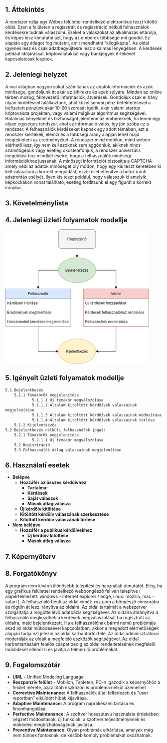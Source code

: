 ## 1. Áttekintés

A rendszer célja egy Webes felülettel rendelkező elektronikus teszt kitöltő oldal. Ezen a felületen a regisztrált és regisztráció nélküli felhasználok kérdésekre tudnak válaszolni. 
Ezeket a válaszokat az alkalmazás eltárolja, és képes lesz kimutatni azt, hogy az emberek többsége mit gondol. Ez alapján egy átlagot fog mutatni, amit mondhatni "kilogikázta".
Az oldal igyenes lesz és csak adatbegyűjtésre lesz alkalmas lényegében. A kérdések például időjárással, kriptovalutákkal vagy bankjegyek értékével kapcsolatosak lesznek.

## 2. Jelenlegi helyzet

A mai világban nagyon sokat számítanak az adatok,információk és azok minősége, gondoljunk itt akár az álhírekre és ezek súlyára.
Minden az online térben mozog, félrevezető információk, átverések. Gondoljuk csak el hány olyan hirdetéssel találkoztunk, ahol közel semmi pénz befektetésével a befizetett pénzünk akár 10-20 szorosát ígérik, akár valami startup kriptovaluta projekten, vagy valami mágikus algoritmus segítségével.
Hatalmas kényelmet és biztonságot jelentene az embereknek, ha lenne egy olyan egységes rendszer, ahol az információ valós, így jön szóba ez a rendszer.
A felhasználók kérdéseket kapnak egy adott témában, azt a rendszer kiértékeli, elemzi és a többségi arány alapján lehet majd megtekinteni az eredményeket. A rendszer mind mobilon, mind weben elérhető lesz, így nem kell azoknak sem aggódniuk, akiknek nincs számítógépük vagy esetleg okostelefonjuk, a rendszer univerzális megoldást hoz mindkét esetre, hogy a felhasználók minőségi információkhoz jussanak.
A minőségi információt biztosítja a CAPTCHA amely védi az adatok minőségét oly módon, hogy egy kis teszt keretében ki kell választani a korrekt megoldást, ezzel ellehetlenítve a botok iránti adatrontás esélyét. Ilyen kis teszt például, hogy válasszuk ki amelyik képkockákon vonat található, esetleg fordítsunk el egy figurát a korrekt irányba.

## 3. Követelménylista

## 4. Jelenlegi üzleti folyamatok modellje

![Jelenlegi üzleti folyamatok modellje](../docs/Pictures/FuncSpec4.png)

## 5. Igényelt üzleti folyamatok modellje
    5.1 Bejelentkezés
        5.1.1 Témakörök megjelenítése
                5.1.1.1 Új témakör megválszolása
                5.1.1.2 Általam kitöltött kérdőívek válaszainak megjelenítése
                5.1.1.3 Általam kitöltött kérdőívek válaszainak módosítása
                5.1.1.4 Általam kitöltött kérdőívek válaszainak törlése
        5.1.2 Kijelentkezés
    5.2 Bejelentkezés nélküli felhasználók jogai:
        5.2.1 Témakörök megjelenítése
                5.2.1.1 Új témakör megválszolása
        5.2 Regisztráció
        5.3 Felhasználók átlag válaszainak megjelenítése
    
## 6. Használati esetek

- **Belépve**
  - **Hozzáfér az összes kérdőívhez**
    - **Tartalma:**
    - **Kérdések**
    - **Saját válaszok**
    - **Mások átlag válasza**
  - **Új kérdőív kitöltése**
  - **Kitöltött kérdőív válaszának szerkesztése**
  - **Kitöltött kérdőív válaszának törlése**
- **Nem belépve**
  - **Hozzáfér a publikus kérdőívekhez**
    - **Új kérdőív kitöltése**
    - **Mások átlag válasza**

## 7. Képernyőterv

## 8. Forgatókönyv

A program nem kíván különösebb telepítési és használati útmutatót. Elég, ha egy grafikus felülettel rendelkező webböngésző fel van telepítve ( alapértelmezett: windows - internet explorer / edge, linux: mozilla, mac - safari ). A felhasználó beüti az oldal címét: xyz.com a böngésző címsorába és rögtön át lesz irányítva az oldalra. Az oldal tartalmát a webszerver szolgáltatja a mögötte lévő adatbázis segítségével. Az oldalra átírányítva a felhasználó megkezdheti a kérdések megválaszolását ha regisztrált az oldalra, majd bejelentkezett. Ha a felhasználónak bármi nemű problémája akad az oldal működésével kapcsolatban, akkor a megadott elérhetőségek alapján tudja ezt jelezni az oldal karbantartói felé. Az oldal adminisztrátorai moderálják az oldalt a megfelelő eszközök segítségével. Az oldal karbantartásáért felelős csapat pedig az oldal rendeltetésének megfelelő működését ellenőrzi és javítja a felmerülő problémákat.

## 9. Fogalomszótár

- **UML** - Unified Modeling Language
- **Reszponzív felület** - Mobilon, Tableten, PC-n igazodik a
képernyőhöz a felület mérete, azaz több eszközön is probléma nélkül
üzemelhet
- **Corrective Maintenance:** A felhasználók által felfedezett és "user reportban"
elküldött hibák kijavítása.
- **Adaptive Maintenance:** A program naprakészen tartása és finomhangolása.
- **Perfective Maintenance:** A szoftver hosszútávú használata érdekében végzett
módosítások, új funkciók, a szoftver teljesítményének és működési
megbízhatóságának javítása.
- **Preventive Maintenance:** Olyan problémák elhárítása, amelyek még nem
tűnnek fontosnak, de később komoly problémákat okozhatnak.